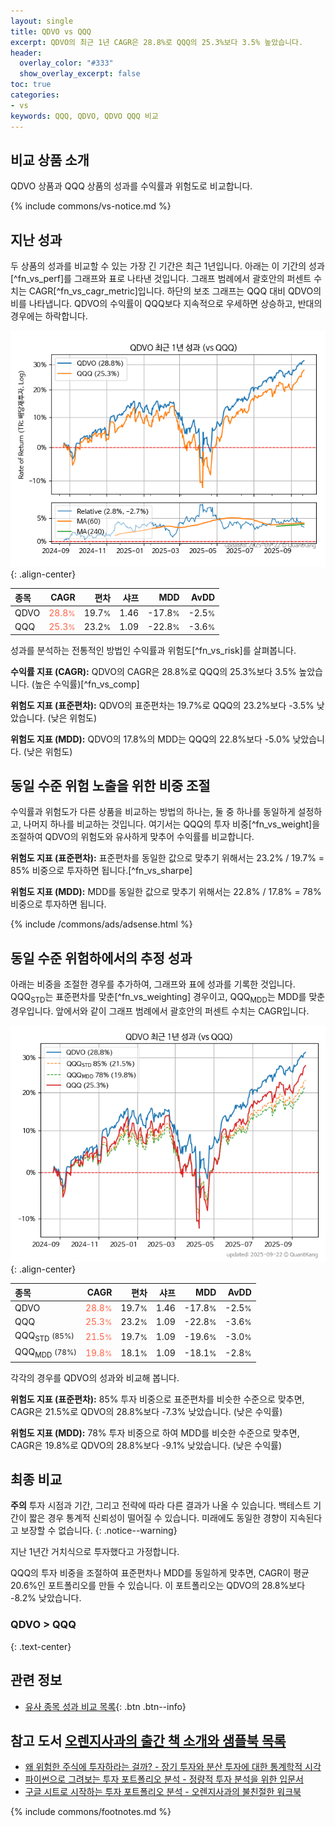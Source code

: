 ```yaml
---
layout: single
title: QDVO vs QQQ
excerpt: QDVO의 최근 1년 CAGR은 28.8%로 QQQ의 25.3%보다 3.5% 높았습니다.
header:
  overlay_color: "#333"
  show_overlay_excerpt: false
toc: true
categories:
- vs
keywords: QQQ, QDVO, QDVO QQQ 비교
---
```


## 비교 상품 소개


QDVO 상품과 QQQ 상품의 성과를 수익률과 위험도로 비교합니다.





{% include commons/vs-notice.md %}

## 지난 성과

두 상품의 성과를 비교할 수 있는 가장 긴 기간은 최근 1년입니다. 아래는 이 기간의 성과[^fn_vs_perf]를 그래프와 표로 나타낸 것입니다.
그래프 범례에서 괄호안의 퍼센트 수치는 CAGR[^fn_vs_cagr_metric]입니다.
하단의 보조 그래프는 QQQ 대비 QDVO의 비를 나타냅니다.
QDVO의 수익률이 QQQ보다 지속적으로 우세하면 상승하고, 반대의 경우에는 하락합니다.

![QDVO](/vs/images/qdvo-vs-qqq_dual.png){: .align-center}

| **종목** | **CAGR** | **편차** | **샤프** | **MDD** | **AvDD** |
| :------------ | ------: | -----------: | -------: | ------: | -------: |
| QDVO | <span style="color: tomato">28.8<small>%</small></span> | 19.7<small>%</small> | 1.46 | -17.8<small>%</small> | -2.5<small>%</small> |
| QQQ | <span style="color: tomato">25.3<small>%</small></span> | 23.2<small>%</small> | 1.09 | -22.8<small>%</small> | -3.6<small>%</small> |

<!-- more -->


성과를 분석하는 전통적인 방법인 수익률과 위험도[^fn_vs_risk]를 살펴봅니다.

**수익률 지표 (CAGR):** QDVO의 CAGR은 28.8%로 QQQ의 25.3%보다 3.5% 높았습니다. (높은 수익률)[^fn_vs_comp]

**위험도 지표 (표준편차):** QDVO의 표준편차는 19.7%로 QQQ의 23.2%보다 -3.5% 낮았습니다. (낮은 위험도)

**위험도 지표 (MDD):** QDVO의 17.8%의 MDD는 QQQ의 22.8%보다 -5.0% 낮았습니다. (낮은 위험도)



## 동일 수준 위험 노출을 위한 비중 조절

수익률과 위험도가 다른 상품을 비교하는 방법의 하나는, 둘 중 하나를 동일하게 설정하고, 나머지 하나를 비교하는 것입니다.
여기서는 QQQ의 투자 비중[^fn_vs_weight]을 조절하여 QDVO의 위험도와 유사하게 맞추어 수익률를 비교합니다.

**위험도 지표 (표준편차):** 표준편차를 동일한 값으로 맞추기 위해서는 23.2% / 19.7% = 85% 비중으로 투자하면 됩니다.[^fn_vs_sharpe]

**위험도 지표 (MDD):** MDD를 동일한 값으로 맞추기 위해서는 22.8% / 17.8% = 78% 비중으로 투자하면 됩니다.


{% include /commons/ads/adsense.html %}



## 동일 수준 위험하에서의 추정 성과

아래는 비중을 조절한 경우를 추가하여, 그래프와 표에 성과를 기록한 것입니다.
QQQ<sub>STD</sub>는 표준편차를 맞춘[^fn_vs_weighting] 경우이고, QQQ<sub>MDD</sub>는 MDD를 맞춘 경우입니다.
앞에서와 같이 그래프 범례에서 괄호안의 퍼센트 수치는 CAGR입니다.


![QDVO](/vs/images/qdvo-vs-qqq.png){: .align-center}



| **종목** | **CAGR** | **편차** | **샤프** | **MDD** | **AvDD** |
| :------------ | ------: | -----------: | -------: | ------: | -------: |
| QDVO | <span style="color: tomato">28.8<small>%</small></span> | 19.7<small>%</small> | 1.46 | -17.8<small>%</small> | -2.5<small>%</small> |
| QQQ | <span style="color: tomato">25.3<small>%</small></span> | 23.2<small>%</small> | 1.09 | -22.8<small>%</small> | -3.6<small>%</small> |
| QQQ<sub>STD</sub> <small>(85%)</small> | <span style="color: tomato">21.5<small>%</small></span> | 19.7<small>%</small> | 1.09 | -19.6<small>%</small> | -3.0<small>%</small> |
| QQQ<sub>MDD</sub> <small>(78%)</small> | <span style="color: tomato">19.8<small>%</small></span> | 18.1<small>%</small> | 1.09 | -18.1<small>%</small> | -2.8<small>%</small> |



각각의 경우를 QDVO의 성과와 비교해 봅니다.

**위험도 지표 (표준편차):** 85% 투자 비중으로 표준편차를 비슷한 수준으로 맞추면, CAGR은 21.5%로 QDVO의 28.8%보다 -7.3% 낮았습니다. (낮은 수익률)

**위험도 지표 (MDD):** 78% 투자 비중으로 하여 MDD를 비슷한 수준으로 맞추면, CAGR은 19.8%로 QDVO의 28.8%보다 -9.1% 낮았습니다. (낮은 수익률)




## 최종 비교

**주의** 투자 시점과 기간, 그리고 전략에 따라 다른 결과가 나올 수 있습니다. 백테스트 기간이 짧은 경우 통계적 신뢰성이 떨어질 수 있습니다. 미래에도 동일한 경향이 지속된다고 보장할 수 없습니다.
{: .notice--warning}

지난 1년간 거치식으로 투자했다고 가정합니다.

QQQ의 투자 비중을 조절하여 표준편차나 MDD를 동일하게 맞추면, CAGR이 평균 20.6%인 포트폴리오를 만들 수 있습니다.
이 포트폴리오는 QDVO의 28.8%보다 -8.2% 낮았습니다.

### QDVO &gt; QQQ
{: .text-center}


## 관련 정보

- [유사 종목 성과 비교 목록](/vs/){: .btn .btn--info}


## 참고 도서 [오렌지사과의 출간 책 소개와 샘플북 목록](https://kongdori.tistory.com/691)

- [왜 위험한 주식에 투자하라는 걸까? - 장기 투자와 분산 투자에 대한 통계학적 시각](https://kongdori.tistory.com/421)
- [파이썬으로 그려보는 투자 포트폴리오 분석  - 정량적 투자 분석을 위한 입문서](https://kongdori.tistory.com/643)
- [구글 시트로 시작하는 투자 포트폴리오 분석 - 오렌지사과의 불친절한 워크북](https://kongdori.tistory.com/449)

{% include commons/footnotes.md %}